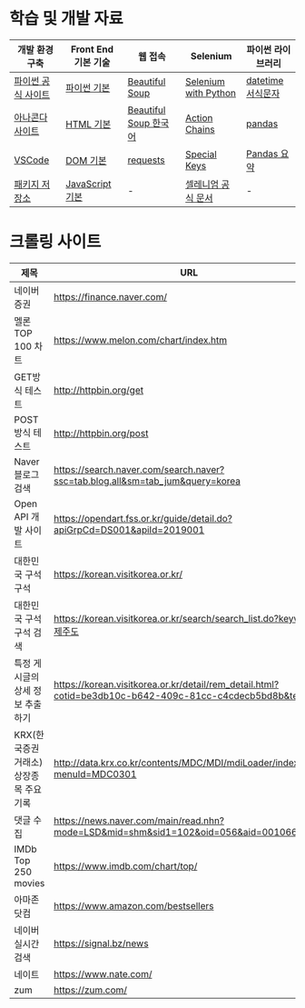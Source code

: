 # 학습 및 개발 자료
| 개발 환경 구축 | Front End 기본 기술 | 웹 접속 | Selenium | 파이썬 라이브러리 |
|---|---|---|---|---|
| [파이썬 공식 사이트](https://www.python.org/) | [파이썬 기본](https://www.w3schools.com/python/default.asp) | [Beautiful Soup](https://www.crummy.com/software/BeautifulSoup/bs4/doc/index.html) | [Selenium with Python](https://selenium-python.readthedocs.io/) | [datetime 서식문자](https://docs.python.org/3/library/datetime.html#strftime-and-strptime-format-codes) |
| [아나콘다 사이트](https://anaconda.org/) | [HTML 기본](https://www.w3schools.com/html/) | [Beautiful Soup 한국어](https://www.crummy.com/software/BeautifulSoup/bs4/doc.ko/) | [Action Chains](https://selenium-python.readthedocs.io/api.html#module-selenium.webdriver.common.action_chains) | [pandas](https://pandas.pydata.org/pandas-docs/stable/) |
| [VSCode](https://code.visualstudio.com/) | [DOM 기본](https://www.w3schools.com/js/js_htmldom.asp) | [requests](https://2.python-requests.org//en/master/) | [Special Keys](https://selenium-python.readthedocs.io/api.html#module-selenium.webdriver.common.keys) | [Pandas 요약](https://github.com/pandas-dev/pandas/blob/master/doc/cheatsheet/Pandas_Cheat_Sheet.pdf) |
| [패키지 저장소](https://pypi.org/) | [JavaScript 기본](https://www.w3schools.com/js/default.asp) | - | [셀레니엄 공식 문서](https://www.selenium.dev/documentation/) | - |


# 크롤링 사이트 
| 제목 | URL |
|------|-----|
| 네이버증권 | https://finance.naver.com/ |
| 멜론 TOP 100 차트 | https://www.melon.com/chart/index.htm |
| GET방식 테스트 | http://httpbin.org/get |
| POST방식 테스트 | http://httpbin.org/post |
| Naver 블로그 검색 | https://search.naver.com/search.naver?ssc=tab.blog.all&sm=tab_jum&query=korea |
| Open API 개발 사이트 | https://opendart.fss.or.kr/guide/detail.do?apiGrpCd=DS001&apiId=2019001 |
| 대한민국 구석구석 | https://korean.visitkorea.or.kr/ |
| 대한민국 구석구석 검색 | https://korean.visitkorea.or.kr/search/search_list.do?keyword=제주도 |
| 특정 게시글의 상세 정보 추출하기 | https://korean.visitkorea.or.kr/detail/rem_detail.html?cotid=be3db10c-b642-409c-81cc-c4cdecb5bd8b&temp= |
| KRX(한국증권거래소) 상장종목 주요기록 | http://data.krx.co.kr/contents/MDC/MDI/mdiLoader/index.cmd?menuId=MDC0301 |
| 댓글 수집 | https://news.naver.com/main/read.nhn?mode=LSD&mid=shm&sid1=102&oid=056&aid=0010661268 |
| IMDb Top 250 movies | https://www.imdb.com/chart/top/ |
| 아마존 닷컴 | https://www.amazon.com/bestsellers |
| 네이버 실시간 검색 | https://signal.bz/news |
| 네이트 | https://www.nate.com/ |
| zum | https://zum.com/ |
